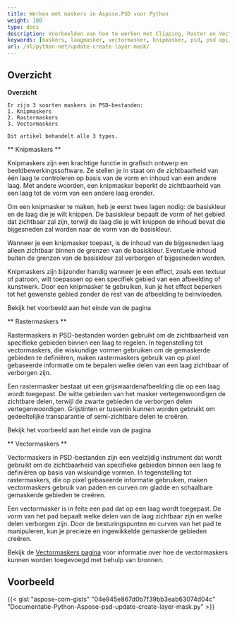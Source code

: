 ```yaml
---
title: Werken met maskers in Aspose.PSD voor Python
weight: 100
type: docs
description: Voorbeelden van hoe te werken met Clipping, Raster en Vector Maskers binnen PSD-bestand
keywords: [maskers, laagmasker, vectormasker, knipmasker, psd, psd api, python, codevoorbeeld]
url: /nl/python-net/update-create-layer-mask/
---
```


## **Overzicht**

**Overzicht**
	
	Er zijn 3 soorten maskers in PSD-bestanden:
	1. Knipmaskers
	2. Rastermaskers
	3. Vectormaskers
	
	Dit artikel behandelt alle 3 types.


** Knipmaskers **

Knipmaskers zijn een krachtige functie in grafisch ontwerp en beeldbewerkingssoftware. Ze stellen je in staat om de zichtbaarheid van één laag te controleren op basis van de vorm en inhoud van een andere laag. Met andere woorden, een knipmasker beperkt de zichtbaarheid van een laag tot de vorm van een andere laag eronder.

Om een knipmasker te maken, heb je eerst twee lagen nodig: de basiskleur en de laag die je wilt knippen. De basiskleur bepaalt de vorm of het gebied dat zichtbaar zal zijn, terwijl de laag die je wilt knippen de inhoud bevat die bijgesneden zal worden naar de vorm van de basiskleur.

Wanneer je een knipmasker toepast, is de inhoud van de bijgesneden laag alleen zichtbaar binnen de grenzen van de basiskleur. Eventuele inhoud buiten de grenzen van de basiskleur zal verborgen of bijgesneden worden.

Knipmaskers zijn bijzonder handig wanneer je een effect, zoals een textuur of patroon, wilt toepassen op een specifiek gebied van een afbeelding of kunstwerk. Door een knipmasker te gebruiken, kun je het effect beperken tot het gewenste gebied zonder de rest van de afbeelding te beïnvloeden.

Bekijk het voorbeeld aan het einde van de pagina

** Rastermaskers ** 

Rastermaskers in PSD-bestanden worden gebruikt om de zichtbaarheid van specifieke gebieden binnen een laag te regelen. In tegenstelling tot vectormaskers, die wiskundige vormen gebruiken om de gemaskerde gebieden te definiëren, maken rastermaskers gebruik van op pixel gebaseerde informatie om te bepalen welke delen van een laag zichtbaar of verborgen zijn.

Een rastermasker bestaat uit een grijswaardenafbeelding die op een laag wordt toegepast. De witte gebieden van het masker vertegenwoordigen de zichtbare delen, terwijl de zwarte gebieden de verborgen delen vertegenwoordigen. Grijstinten er tussenin kunnen worden gebruikt om gedeeltelijke transparantie of semi-zichtbare delen te creëren.

Bekijk het voorbeeld aan het einde van de pagina

** Vectormaskers **

Vectormaskers in PSD-bestanden zijn een veelzijdig instrument dat wordt gebruikt om de zichtbaarheid van specifieke gebieden binnen een laag te definiëren op basis van wiskundige vormen. In tegenstelling tot rastermaskers, die op pixel gebaseerde informatie gebruiken, maken vectormaskers gebruik van paden en curven om gladde en schaalbare gemaskerde gebieden te creëren.

Een vectormasker is in feite een pad dat op een laag wordt toegepast. De vorm van het pad bepaalt welke delen van de laag zichtbaar zijn en welke delen verborgen zijn. Door de besturingspunten en curven van het pad te manipuleren, kun je precieze en ingewikkelde gemaskerde gebieden creëren.

Bekijk de [Vectormaskers pagina](psd/nl/net/layer-vector-mask/) voor informatie over hoe de vectormaskers kunnen worden toegevoegd met behulp van bronnen.


## **Voorbeeld**
{{< gist "aspose-com-gists" "04e945e867d0b7f39bb3eab63074d04c" "Documentatie-Python-Aspose-psd-update-create-layer-mask.py" >}}
